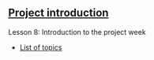 ## [Project introduction](https://geoscripting-wur.github.io/ProjectIntro/)

Lesson 8: Introduction to the project week

- [List of topics](http://geoscripting-wur.github.io/ProjectIntro/topics.html)
